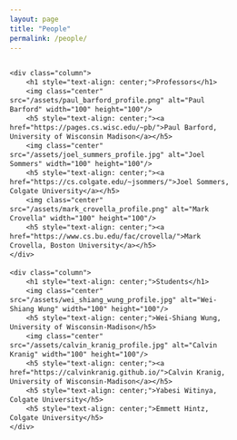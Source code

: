 ```yaml
---
layout: page
title: "People"
permalink: /people/
---
```


<style>
* {
  box-sizing: border-box;
}

.row {
  display: flex;
}

/* Create two equal columns that sits next to each other */
.column {
  flex: 100%;
  padding: 10px;
}

.center {
  display: block;
  margin-left: auto;
  margin-right: auto;
}

</style>

<div class="row">

    <div class="column">
        <h1 style="text-align: center;">Professors</h1>
        <img class="center" src="/assets/paul_barford_profile.png" alt="Paul Barford" width="100" height="100"/>
        <h5 style="text-align: center;"><a href="https://pages.cs.wisc.edu/~pb/">Paul Barford, University of Wisconsin Madison</a></h5>
        <img class="center" src="/assets/joel_summers_profile.jpg" alt="Joel Sommers" width="100" height="100"/>
        <h5 style="text-align: center;"><a href="https://cs.colgate.edu/~jsommers/">Joel Sommers, Colgate University</a></h5>
        <img class="center" src="/assets/mark_crovella_profile.png" alt="Mark Crovella" width="100" height="100"/>
        <h5 style="text-align: center;"><a href="https://www.cs.bu.edu/fac/crovella/">Mark Crovella, Boston University</a></h5>
    </div>

    <div class="column">
        <h1 style="text-align: center;">Students</h1>
        <img class="center" src="/assets/wei_shiang_wung_profile.jpg" alt="Wei-Shiang Wung" width="100" height="100"/>
        <h5 style="text-align: center;">Wei-Shiang Wung, University of Wisconsin-Madison</h5>
        <img class="center" src="/assets/calvin_kranig_profile.jpg" alt="Calvin Kranig" width="100" height="100"/>
        <h5 style="text-align: center;"><a href="https://calvinkranig.github.io/">Calvin Kranig, University of Wisconsin-Madison</a></h5>
        <h5 style="text-align: center;">Yabesi Witinya, Colgate University</h5>
        <h5 style="text-align: center;">Emmett Hintz, Colgate University</h5>
    </div>
    

</div>
